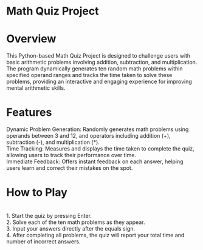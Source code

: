 # Math Quiz Project
# Overview
This Python-based Math Quiz Project is designed to challenge users with basic arithmetic problems involving addition, subtraction, and multiplication. The program dynamically generates ten random math problems within specified operand ranges and tracks the time taken to solve these problems, providing an interactive and engaging experience for improving mental arithmetic skills.

# Features
Dynamic Problem Generation: Randomly generates math problems using operands between 3 and 12, and operators including addition (+), subtraction (-), and multiplication (*).
<br />Time Tracking: Measures and displays the time taken to complete the quiz, allowing users to track their performance over time.
<br />Immediate Feedback: Offers instant feedback on each answer, helping users learn and correct their mistakes on the spot.

# How to Play
<br /> 1. Start the quiz by pressing Enter.
<br /> 2. Solve each of the ten math problems as they appear.
<br /> 3. Input your answers directly after the equals sign.
<br /> 4. After completing all problems, the quiz will report your total time and number of incorrect answers.
